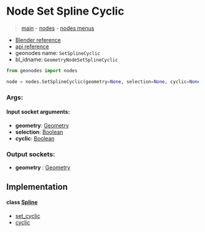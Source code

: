 # Node Set Spline Cyclic

> [main](../structure.md) - [nodes](nodes.md) - [nodes menus](nodes_menus.md)

- [Blender reference](https://docs.blender.org/manual/en/latest/modeling/geometry_nodes/curve/set_spline_cyclic.html)
- [api reference](https://docs.blender.org/api/current/bpy.types.GeometryNodeSetSplineCyclic.html)
- geonodes name: `SetSplineCyclic`
- bl_idname: `GeometryNodeSetSplineCyclic`

```python
from geonodes import nodes

node = nodes.SetSplineCyclic(geometry=None, selection=None, cyclic=None)
```

### Args:

#### Input socket arguments:

- **geometry**: [Geometry](Geometry.md)
- **selection**: [Boolean](Boolean.md)
- **cyclic**: [Boolean](Boolean.md)

### Output sockets:

- **geometry** : [Geometry](Geometry.md)

## Implementation

#### class [Spline](Spline.md)

 - [set_cyclic](Spline.md#set_cyclic)
 - [cyclic](Spline.md#cyclic)
